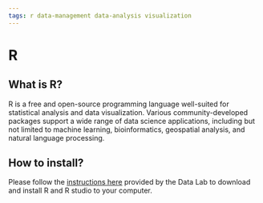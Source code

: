 ```yaml
---
tags: r data-management data-analysis visualization
---
```


# R

## What is R?

R is a free and open-source programming language well-suited for statistical analysis and data visualization. Various community-developed packages support a wide range of data science applications, including but not limited to machine learning, bioinformatics, geospatial analysis, and natural language processing.

## How to install?

Please follow the [instructions here](https://sites.tufts.edu/datalab/installing-r-and-rstudio/) provided by the Data Lab to download and install R and R studio to your computer.
